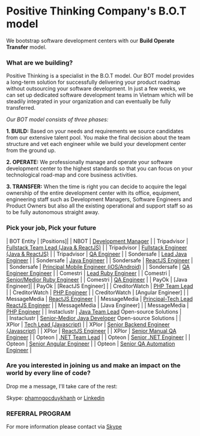 # Positive Thinking Company's B.O.T model

We bootstrap software development centers with our **Build Operate Transfer** model.

### What are we building? 
Positive Thinking is a specialist in the B.O.T model. Our BOT model provides a long-term solution for successfully delivering your product roadmap without outsourcing your software development. In just a few weeks, we can set up dedicated software development teams in Vietnam which will be steadily integrated in your organization and can eventually be fully transferred.

_Our BOT model consists of three phases:_

**1. BUILD:** Based on your needs and requirements we source candidates from our extensive talent pool. You make the final decision about the team structure and vet each engineer while we build your development center from the ground up.

**2. OPERATE:** We professionally manage and operate your software development center to the highest standards so that you can focus on your technological road-map and core business activities.

**3. TRANSFER:** When the time is right you can decide to acquire the legal ownership of the entire development center with its office, equipment, engineering staff such as Development Managers, Software Engineers and Product Owners but also all the existing operational and support staff so as to be fully autonomous straight away.
### Pick your job, Pick your future
| BOT Entity | [Positions]|
| NBOT | [Development Manager](https://careers.positivethinking.tech/ptc_jobs/development-manager-ho-chi-minh-bot/) | 
| Tripadvisor | [Fullstack Team Lead (Java & ReactJS)](https://careers.positivethinking.tech/ptc_jobs/java-fullstack-team-lead-ota/) |
| Tripadvisor | [Fullstack Engineer (Java & ReactJS)](https://careers.positivethinking.tech/ptc_jobs/senior-medior-java-fullstack-developer-ota/) |
| Tripadvisor | [QA Engineer](https://careers.positivethinking.tech/ptc_jobs/senior-qa-engineer-ota/) |
| Sondersafe | [Lead Java Engineer](https://careers.positivethinking.tech/ptc_jobs/full-stack-java-leader-sds/) |
| Sondersafe | [Java Engineer](https://careers.positivethinking.tech/ptc_jobs/senior-java-developer-sds/) |
| Sondersafe | [ReactJS Engineer](https://careers.positivethinking.tech/ptc_jobs/senior-front-end-developer-sds/) |
| Sondersafe | [Principal Mobile Engineer (iOS/Android)](https://careers.positivethinking.tech/ptc_jobs/senior-principal-android-developer-sds/) |
| Sondersafe | [QA Engineer Engineer](https://careers.positivethinking.tech/ptc_jobs/senior-manual-qa-engineer-sds/) |
| Comestri | [Lead Ruby Engineer](https://careers.positivethinking.tech/ptc_jobs/development-team-lead-ruby-on-rails-cmt/) |
| Comestri | [Senior/Medior Ruby Engineer](https://careers.positivethinking.tech/ptc_jobs/ruby-on-rails-developer-cmt/) |
| Comestri | [QA Engineer](https://careers.positivethinking.tech/ptc_jobs/senior-qa-engineer-cmt/) |
| PayOk | [Java Engineer]|
| PayOk | [ReactJS Engineer] |
| CreditorWatch | [PHP Team Lead](https://careers.positivethinking.tech/ptc_jobs/senior-medior-java-fullstack-developer-ota/) |
| CreditorWatch | [PHP Engineer](https://careers.positivethinking.tech/ptc_jobs/senior-php-developer-cw/) |
| CreditorWatch | [Angular Engineer] |
| MessageMedia | [ReactJS Engineer](https://careers.positivethinking.tech/ptc_jobs/senior-reactjs-engineer-mm/) |
| MessageMedia | [Principal-Tech Lead ReactJS Engineer](https://careers.positivethinking.tech/ptc_jobs/principal-techlead-reactjs-engineer-mm/) |
| MessageMedia | [Java Engineer] |
| MessageMedia | [PHP Engineer](https://careers.positivethinking.tech/ptc_jobs/senior-php-engineer-mm/) |
| Instaclustr | [Java Team Lead](https://careers.positivethinking.tech/ptc_jobs/java-team-lead-isc/) Open-source Solutions |  
| Instaclustr | [Senior-Medior Java Developer](https://careers.positivethinking.tech/ptc_jobs/senior-medior-java-developer-isc/) Open-source Solutions | 
| XPlor | [Tech Lead (Javascript)](https://careers.positivethinking.tech/ptc_jobs/technical-lead-javascript-xplor/) | 
| XPlor | [Senior Backend Engineer (Javascript)](https://careers.positivethinking.tech/ptc_jobs/senior-backend-engineer-javascript-xplor/) | 
| XPlor | [ReactJS Engineer](https://careers.positivethinking.tech/ptc_jobs/reactjs-engineer-xplor/) | 
| XPlor | [Senior Manual QA Engineer](https://careers.positivethinking.tech/ptc_jobs/senior-manual-qa-engineer-xplor/) | 
| Opteon | [.NET Team Lead](https://careers.positivethinking.tech/ptc_jobs/net-team-lead-opt/) | 
| Opteon | [Senior .NET Engineer](https://careers.positivethinking.tech/ptc_jobs/senior-net-developer-opt/) | 
| Opteon | [Senior Angular Engineer](https://careers.positivethinking.tech/ptc_jobs/senior-angular-developer-opt/) | 
| Opteon | [Senior QA Automation Engineer](https://careers.positivethinking.tech/ptc_jobs/senior-qa-automation-engineer-opt/) | 

### Are you interested in joining us and make an impact on the world by every line of code?

Drop me a message, I'll take care of the rest:

Skype: [phamngocduykhanh](https://join.skype.com/invite/iM2bQCkTJ3N8) or [Linkedin](https://www.linkedin.com/in/khanhpnd/)

### REFERRAL PROGRAM
For more information please contact via [Skype](https://join.skype.com/invite/iM2bQCkTJ3N8)
